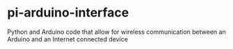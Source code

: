 # pi-arduino-interface
Python and Arduino code that allow for wireless communication between an Arduino and an Internet connected device
